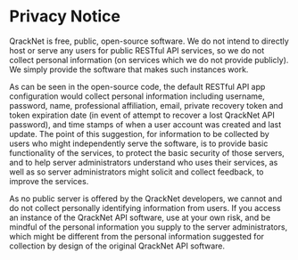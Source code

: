 # Privacy Notice

QrackNet is free, public, open-source software. We do not intend to directly host or serve any users for public RESTful API services, so we do not collect personal information (on services which we do not provide publicly). We simply provide the software that makes such instances work.

As can be seen in the open-source code, the default RESTful API app configuration would collect personal information including username, password, name, professional affiliation, email, private recovery token and token expiration date (in event of attempt to recover a lost QrackNet API password), and time stamps of when a user account was created and last update. The point of this suggestion, for information to be collected by users who might independently serve the software, is to provide basic functionality of the services, to protect the basic security of those servers, and to help server administrators understand who uses their services, as well as so server administrators might solicit and collect feedback, to improve the services.

As no public server is offered by the QrackNet developers, we cannot and do not collect personally identifying information from users. If you access an instance of the QrackNet API software, use at your own risk, and be mindful of the personal information you supply to the server administrators, which might be different from the personal information suggested for collection by design of the original QrackNet API software.

